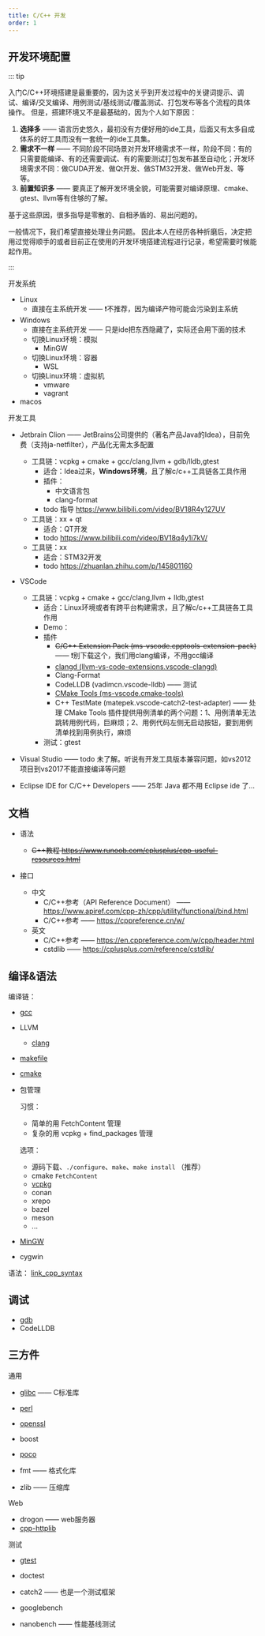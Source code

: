 ```yaml
---
title: C/C++ 开发
order: 1
---
```


## 开发环境配置

::: tip

入门C/C++环境搭建是最重要的，因为这关乎到开发过程中的关键词提示、调试、编译/交叉编译、用例测试/基线测试/覆盖测试、打包发布等各个流程的具体操作。
但是，搭建环境又不是最基础的，因为个人如下原因：

1. **选择多** —— 语言历史悠久，最初没有方便好用的ide工具，后面又有太多自成体系的好工具而没有一套统一的ide工具集。
1. **需求不一样** —— 不同阶段不同场景对开发环境需求不一样，阶段不同：有的只需要能编译、有的还需要调试、有的需要测试打包发布甚至自动化；开发环境需求不同：做CUDA开发、做Qt开发、做STM32开发、做Web开发、等等。
1. **前置知识多** —— 要真正了解开发环境全貌，可能需要对编译原理、cmake、gtest、llvm等有住够的了解。

基于这些原因，很多指导是零散的、自相矛盾的、易出问题的。

一般情况下，我们希望直接处理业务问题。
因此本人在经历各种折磨后，决定把用过觉得顺手的或者目前正在使用的开发环境搭建流程进行记录，希望需要时候能起作用。

:::

开发系统

+ Linux
  + 直接在主系统开发 —— ❗不推荐，因为编译产物可能会污染到主系统
+ Windows
  + 直接在主系统开发 —— 只是ide把东西隐藏了，实际还会用下面的技术
  + 切换Linux环境：模拟
    + MinGW
  + 切换Linux环境：容器
    + WSL
  + 切换Linux环境：虚拟机
    + vmware
    + vagrant
+ macos

开发工具

+ Jetbrain Clion —— JetBrains公司提供的（著名产品Java的Idea），目前免费（支持ja-netfilter），产品化无需太多配置
  + 工具链：vcpkg + cmake + gcc/clang,llvm + gdb/lldb,gtest
    + 适合：Idea过来，**Windows环境**，且了解c/c++工具链各工具作用
    + 插件：
      + 中文语言包
      + clang-format
    + todo 指导 <https://www.bilibili.com/video/BV18R4y127UV>
  + 工具链：xx + qt
    + 适合：QT开发
    + todo <https://www.bilibili.com/video/BV18q4y1i7kV/>
  + 工具链：xx
    + 适合：STM32开发
    + todo <https://zhuanlan.zhihu.com/p/145801160>

+ VSCode
  + 工具链：vcpkg + cmake + gcc/clang,llvm + lldb,gtest
    + 适合：Linux环境或者有跨平台构建需求，且了解c/c++工具链各工具作用
    + Demo：<RepoLink path="/code/demo-c-base/README.md" />
    + 插件
      + ~~C/C++ Extension Pack (ms-vscode.cpptools-extension-pack)~~ —— ❗别下载这个，我们用clang编译，不用gcc编译
      + [clangd (llvm-vs-code-extensions.vscode-clangd)](https://clangd.llvm.org/)
      + Clang-Format
      + CodeLLDB (vadimcn.vscode-lldb) —— 测试
      + [CMake Tools (ms-vscode.cmake-tools)](https://github.com/microsoft/vscode-cmake-tools/blob/main/docs/cmake-settings.md#command-substitution)
      + C++ TestMate (matepek.vscode-catch2-test-adapter) —— 处理 CMake Tools 插件提供用例清单的两个问题：1、用例清单无法跳转用例代码，巨麻烦；2、用例代码左侧无启动按钮，要到用例清单找到用例执行，麻烦
    + 测试：gtest

+ Visual Studio —— todo 未了解。听说有开发工具版本兼容问题，如vs2012项目到vs2017不能直接编译等问题

+ Eclipse IDE for C/C++ Developers —— 25年 Java 都不用 Eclipse ide 了...

## 文档

+ 语法
  + ~~C++教程 <https://www.runoob.com/cplusplus/cpp-useful-resources.html>~~

+ 接口
  + 中文
    + C/C++参考（API Reference Document） —— <https://www.apiref.com/cpp-zh/cpp/utility/functional/bind.html>
    + C/C++参考 —— <https://cppreference.cn/w/>
  + 英文
    + C/C++参考 —— <https://en.cppreference.com/w/cpp/header.html>
    + cstdlib —— <https://cplusplus.com/reference/cstdlib/>

## 编译&语法

<!-- todo
详解三大编译器：gcc、llvm 和 clang | <https://zhuanlan.zhihu.com/p/357803433>
-->

编译链：

+ [gcc](./gcc.md)
+ LLVM
  + [clang](./llvm/clang.md)

+ [makefile](./makefile.md)
+ [cmake](./cmake.md)
+ 包管理

  习惯：

  + 简单的用 FetchContent 管理
  + 复杂的用 vcpkg + find_packages 管理

  选项：

  + 源码下载、`./configure`、`make`、`make install` （推荐）
  + cmake `FetchContent`
  + [vcpkg](./vcpkg.md)
  + conan
  + xrepo
  + bazel
  + meson
  + ...

+ [MinGW](./mingw.md)
+ cygwin

语法： [link_cpp_syntax](./basic-syntax.md)

## 调试

+ [gdb](./gdb.md)
+ CodeLLDB

## 三方件

通用

+ [glibc](./lib-glibc/README.md) —— C标准库

+ [perl](./lib-perl/README.md)
+ [openssl](./lib-openssl/README.md)

+ boost
+ [poco](./lib-poco/README.md)

+ fmt —— 格式化库
+ zlib —— 压缩库

Web

+ drogon —— web服务器
+ [cpp-httplib](https://github.com/yhirose/cpp-httplib/blob/master/CMakeLists.txt)

测试

+ [gtest](./lib-gtest/README.md)
+ doctest
+ catch2 —— 也是一个测试框架

+ googlebench
+ nanobench —— 性能基线测试
